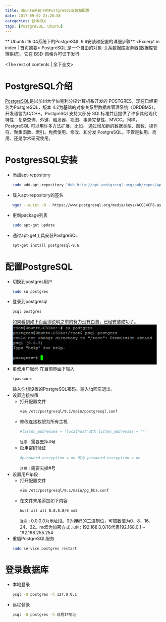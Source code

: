 ```yaml
---
title: Ubuntu系统下的PostgreSQL安装和配置
date: 2017-09-02 23:20:58
categories: 技术相关
tags: [PostgreSQL, Ubuntu]
---
```

** Ubuntu 16.04系统下的PostgreSQL 9.6安装和配置的详细步骤** <Excerpt in index | 首页摘要>
PostgreSQL 是一个自由的对象-关系数据库服务器(数据库管理系统)，它在 BSD-风格许可证下发行
<!-- more -->
<The rest of contents | 余下全文>

# PostgreSQL介绍

[PostgreSQL](https://www.postgresql.org/)是以加州大学伯克利分校计算机系开发的 POSTGRES，现在已经更名为PostgreSQL，版本 4.2为基础的对象关系型数据库管理系统（ORDBMS），开发语言为C/C++。PostgreSQL支持大部分 SQL标准并且提供了许多其他现代特性：复杂查询、外键、触发器、视图、事务完整性、MVCC。同样，PostgreSQL 可以用许多方法扩展，比如， 通过增加新的数据类型、函数、操作符、聚集函数、索引。免费使用、修改、和分发 PostgreSQL，不管是私用、商用、还是学术研究使用。

# PostgresSQL安装

- 添加apt-repository
    ```Bash
    sudo add-apt-repository "deb http://apt.postgresql.org/pub/repos/apt/ xenial-pgdg main"
    ```
- 载入apt-repository的签名
    ```Bash
    wget --quiet -O - https://www.postgresql.org/media/keys/ACCC4CF8.asc | sudo apt-key add -
    ```
- 更新package列表
    ```Bash
    sudo apt-get update
    ```
- 通过apt-get工具安装PostgreSQL
    ```Bash
    apt-get install postgresql-9.6
    ```

# 配置PostgreSQL

- 切换到postgres用户
    ```Bash
    sudo su postgres
    ```
- 登录到postgresql
    ```Bash
    psql postgres
    ```
    如果看到如下页面则说明之前的努力没有白费，已经安装成功了。<br>
    ![Putty截图](https://raw.githubusercontent.com/CS-Tao/github-content/master/contents/blog/image/PostgreSQL%E5%AE%89%E8%A3%85%E6%88%90%E5%8A%9F.png)
- 更改用户密码
    在当前界面下输入
    ```Bash
    \password
    ```
    输入你想设置的PostgreSQL密码。输入\q回车退出。
- 设置连接权限
    - 打开配置文件
        ```Bash
        vim /etc/postgresql/9.1/main/postgresql.conf
        ```
    - 修改连接权限为所有主机
        ```Bash
        #listen_addresses = ‘localhost’改为 listen_addresses = ‘*’
        ```
        `注意：`需要去掉#号
    - 启用密码验证
        ```Bash
        #password_encryption = on 改为 password_encryption = on
        ```
        `注意：`需要去掉#号
- 设置用户ip段
    - 打开配置文件
        ```Bash
        vim /etc/postgresql/9.1/main/pg_hba.conf
        ```
    - 在文件末尾添加如下内容
        ```Bash
        host all all 0.0.0.0/0 md5
        ```
        `注意：`0.0.0.0为地址段。0为掩码的二进制位，可取数值为0、8、16、24、32。md5为加密方式
        `示例：`192.168.0.0/16代表192.168.0.1 ~ 192.168.255.254
- 重启PostgreSQL服务
    ```Bash
    sudo service postgres restart
    ```

# 登录数据库

- 本地登录
    ```Bash
    psql -U postgres -h 127.0.0.1
    ```
- 远程登录
    ```Bash
    psql -U postgres -h 远程IP地址
    ```